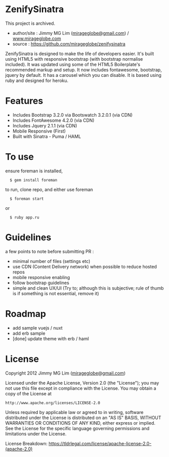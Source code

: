 # ZenifySinatra #

This project is archived.

- author/site : Jimmy MG Lim (mirageglobe@gmail.com) / www.mirageglobe.com
- source : https://github.com/mirageglobe/zenifysinatra

ZenifySinatra is designed to make the life of developers easier. It's built using HTML5 with responsive bootstrap (with bootstrap normalise included). It was updated using some of the HTML5 Boilerplate's recommended markup and setup. It now includes fontawesome, bootstrap, jquery by default. It has a carousel which you can disable. It is based using ruby and designed for heroku.

# Features #

- Includes Bootstrap 3.2.0 via Bootswatch 3.2.0.1 (via CDN)
- Includes FontAwesome 4.2.0 (via CDN)
- Includes Jquery 2.1.1 (via CDN)
- Mobile Responsive (First)
- Built with Sinatra - Puma / HAML

# To use #

ensure foreman is installed,
```
  $ gem install foreman
```

to run, clone repo, and either use foreman
```
  $ foreman start
```

or
```
  $ ruby app.ru
```

# Guidelines #

a few points to note before submitting PR :

- minimal number of files (settings etc)
- use CDN (Content Delivery network) when possible to reduce hosted repos
- mobile responsive enabling
- follow bootstrap guidelines
- simple and clean UX/UI (Try to; although this is subjective; rule of thumb is if something is not essential, remove it)

# Roadmap #

- add sample vuejs / nuxt
- add erb sample
- [done] update theme with erb / haml

# License

Copyright 2012 Jimmy MG Lim (mirageglobe@gmail.com)

Licensed under the Apache License, Version 2.0 (the "License");
you may not use this file except in compliance with the License.
You may obtain a copy of the License at

    http://www.apache.org/licenses/LICENSE-2.0

Unless required by applicable law or agreed to in writing, software
distributed under the License is distributed on an "AS IS" BASIS,
WITHOUT WARRANTIES OR CONDITIONS OF ANY KIND, either express or implied.
See the License for the specific language governing permissions and
limitations under the License.

License Breakdown: https://tldrlegal.com/license/apache-license-2.0-(apache-2.0)
